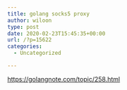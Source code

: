 ```yaml
---
title: golang socks5 proxy
author: wiloon
type: post
date: 2020-02-23T15:45:35+00:00
url: /?p=15622
categories:
  - Uncategorized

---
```

https://golangnote.com/topic/258.html